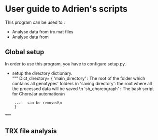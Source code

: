 # User guide to Adrien's scripts

This program can be used to : 
 - Analyse data from trx.mat files 
- Analyse data from 


## Global setup 

In order to use this program, you have to configure setup.py.

 - setup the directory dictionary.  
"""
   Dict_directory= {
        'main_directory' : The root of the folder which contains all genotypes' folders \n
        'saving directory': the root where all the processed data will be saved \n
        'sh_choreograph' : The bash script for ChoreJar automation\n 

        ...:  can be removed\n
        }

"""
## TRX file analysis 


##


